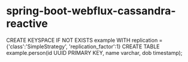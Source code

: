 # spring-boot-webflux-cassandra-reactive

CREATE KEYSPACE IF NOT EXISTS example WITH replication = {'class':'SimpleStrategy', 'replication_factor':1}
CREATE TABLE example.person(id UUID PRIMARY KEY, name varchar, dob timestamp);